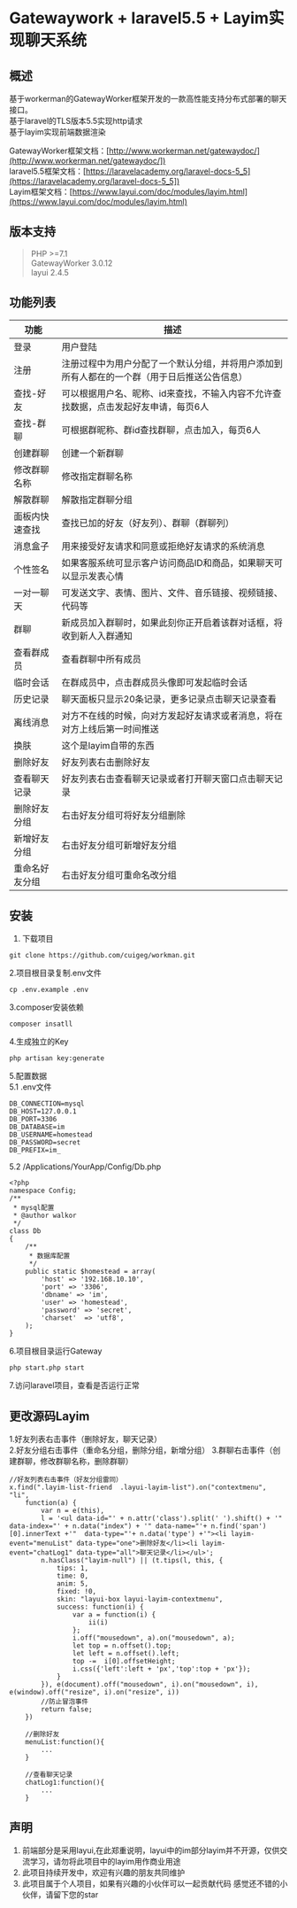 # Gatewaywork + laravel5.5 + Layim实现聊天系统

## 概述
基于workerman的GatewayWorker框架开发的一款高性能支持分布式部署的聊天接口。<br>
基于laravel的TLS版本5.5实现http请求<br>
基于layim实现前端数据渲染<br>

GatewayWorker框架文档：[http://www.workerman.net/gatewaydoc/](http://www.workerman.net/gatewaydoc/])<br>
laravel5.5框架文档：[https://laravelacademy.org/laravel-docs-5_5](https://laravelacademy.org/laravel-docs-5_5])<br>
Layim框架文档：[https://www.layui.com/doc/modules/layim.html](https://www.layui.com/doc/modules/layim.html)

## 版本支持

> PHP >=7.1<br>
> GatewayWorker 3.0.12<br>
> layui 2.4.5

## 功能列表
|功能|描述|
|----------|-------------|
|登录 | 用户登陆|
|注册 | 注册过程中为用户分配了一个默认分组，并将用户添加到所有人都在的一个群（用于日后推送公告信息）|
|查找-好友 | 可以根据用户名、昵称、id来查找，不输入内容不允许查找数据，点击发起好友申请，每页6人|
|查找-群聊 | 可根据群昵称、群id查找群聊，点击加入，每页6人|
|创建群聊 | 创建一个新群聊|
|修改群聊名称 | 修改指定群聊名称|
|解散群聊 | 解散指定群聊分组|
|面板内快速查找 | 查找已加的好友（好友列）、群聊（群聊列）|
|消息盒子 | 用来接受好友请求和同意或拒绝好友请求的系统消息|
|个性签名 | 如果客服系统可显示客户访问商品ID和商品，如果聊天可以显示发表心情|
|一对一聊天 | 可发送文字、表情、图片、文件、音乐链接、视频链接、代码等|
|群聊 | 新成员加入群聊时，如果此刻你正开启着该群对话框，将收到新人入群通知|
|查看群成员|查看群聊中所有成员|
|临时会话 | 在群成员中，点击群成员头像即可发起临时会话|
|历史记录 | 聊天面板只显示20条记录，更多记录点击聊天记录查看|
|离线消息 | 对方不在线的时候，向对方发起好友请求或者消息，将在对方上线后第一时间推送|
|换肤 | 这个是layim自带的东西|
|删除好友|好友列表右击删除好友|
|查看聊天记录|好友列表右击查看聊天记录或者打开聊天窗口点击聊天记录|
|删除好友分组|右击好友分组可将好友分组删除|
|新增好友分组|右击好友分组可新增好友分组|
|重命名好友分组|右击好友分组可重命名改分组|

## 安装
1. 下载项目
```
git clone https://github.com/cuigeg/workman.git
```
2.项目根目录复制.env文件
```
cp .env.example .env
```
3.composer安装依赖
```
composer insatll
```
4.生成独立的Key
```
php artisan key:generate
```
5.配置数据<br>
5.1 .env文件
```
DB_CONNECTION=mysql
DB_HOST=127.0.0.1
DB_PORT=3306
DB_DATABASE=im
DB_USERNAME=homestead
DB_PASSWORD=secret
DB_PREFIX=im_
```
5.2 /Applications/YourApp/Config/Db.php
```
<?php
namespace Config;
/**
 * mysql配置
 * @author walkor
 */
class Db
{
    /**
     * 数据库配置
     */
    public static $homestead = array(
        'host' => '192.168.10.10',
        'port' => '3306',
        'dbname' => 'im',
        'user' => 'homestead',
        'password' => 'secret',
        'charset'  => 'utf8',
    );
}
```
6.项目根目录运行Gateway
```
php start.php start
```
7.访问laravel项目，查看是否运行正常

## 更改源码Layim
1.好友列表右击事件（删除好友，聊天记录）<br>
2.好友分组右击事件（重命名分组，删除分组，新增分组）
3.群聊右击事件（创建群聊，修改群聊名称，删除群聊）
```
//好友列表右击事件（好友分组雷同）
x.find(".layim-list-friend  .layui-layim-list").on("contextmenu", "li",
    function(a) {
        var n = e(this),
        l = '<ul data-id="' + n.attr('class').split(' ').shift() + '" data-index="' + n.data("index") + '" data-name="'+ n.find('span')[0].innerText +'"  data-type="'+ n.data('type') +'"><li layim-event="menuList" data-type="one">删除好友</li><li layim-event="chatLog1" data-type="all">聊天记录</li></ul>';
        n.hasClass("layim-null") || (t.tips(l, this, {
            tips: 1,
            time: 0,
            anim: 5,
            fixed: !0,
            skin: "layui-box layui-layim-contextmenu",
            success: function(i) {
                var a = function(i) {
                    ii(i)
                };
                i.off("mousedown", a).on("mousedown", a);
                let top = n.offset().top;
                let left = n.offset().left;
                top -=  i[0].offsetHeight;
                i.css({'left':left + 'px','top':top + 'px'});
            }
        }), e(document).off("mousedown", i).on("mousedown", i), e(window).off("resize", i).on("resize", i))
        //防止冒泡事件
        return false;
    })
    
    //删除好友
    menuList:function(){
        ...
    }
    
    //查看聊天记录
    chatLog1:function(){
        ...
    }
```

## 声明
1. 前端部分是采用layui,在此郑重说明，layui中的im部分layim并不开源，仅供交流学习，请勿将此项目中的layim用作商业用途
2. 此项目持续开发中，欢迎有兴趣的朋友共同维护
3. 此项目属于个人项目，如果有兴趣的小伙伴可以一起贡献代码
感觉还不错的小伙伴，请留下您的star









